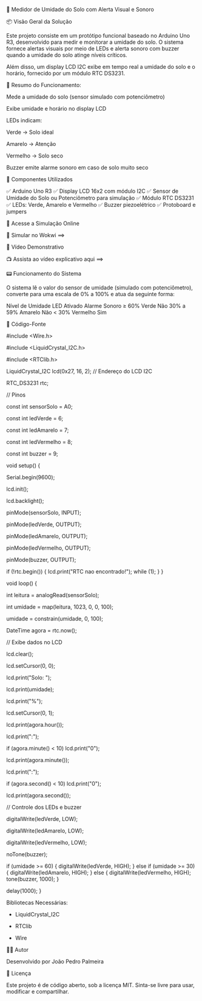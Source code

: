🌱 Medidor de Umidade do Solo com Alerta Visual e Sonoro 




📦 Visão Geral da Solução



Este projeto consiste em um protótipo funcional baseado no Arduino Uno R3, desenvolvido para medir e monitorar a umidade do solo. O sistema fornece alertas visuais por meio de LEDs e alerta sonoro com buzzer quando a umidade do solo atinge níveis críticos.

Além disso, um display LCD I2C exibe em tempo real a umidade do solo e o horário, fornecido por um módulo RTC DS3231.

🔧 Resumo do Funcionamento:




Mede a umidade do solo (sensor simulado com potenciômetro)

Exibe umidade e horário no display LCD

LEDs indicam:

Verde → Solo ideal

Amarelo → Atenção

Vermelho → Solo seco

Buzzer emite alarme sonoro em caso de solo muito seco


🧰 Componentes Utilizados



✅ Arduino Uno R3
✅ Display LCD 16x2 com módulo I2C
✅ Sensor de Umidade do Solo ou Potenciômetro para simulação
✅ Módulo RTC DS3231
✅ LEDs: Verde, Amarelo e Vermelho
✅ Buzzer piezoelétrico
✅ Protoboard e jumpers


🔬 Acesse a Simulação Online

🔗 Simular no Wokwi ==>

🎥 Vídeo Demonstrativo

📺 Assista ao vídeo explicativo aqui ==> 

📟 Funcionamento do Sistema


O sistema lê o valor do sensor de umidade (simulado com potenciômetro), converte para uma escala de 0% a 100% e atua da seguinte forma:

Nível de Umidade	LED Ativado	Alarme Sonoro
≥ 60%	Verde	Não
30% a 59%	Amarelo	Não
< 30%	Vermelho	Sim

📝 Código-Fonte


#include <Wire.h>


#include <LiquidCrystal_I2C.h>


#include <RTClib.h>





LiquidCrystal_I2C lcd(0x27, 16, 2); // Endereço do LCD I2C


RTC_DS3231 rtc;


// Pinos




const int sensorSolo = A0;


const int ledVerde = 6;


const int ledAmarelo = 7;


const int ledVermelho = 8;


const int buzzer = 9;






void setup() {


  Serial.begin(9600);

  
  lcd.init();

  
  lcd.backlight();



  pinMode(sensorSolo, INPUT);

  
  pinMode(ledVerde, OUTPUT);

  
  pinMode(ledAmarelo, OUTPUT);

  
  pinMode(ledVermelho, OUTPUT);

  
  pinMode(buzzer, OUTPUT);

  


  

  if (!rtc.begin()) {
    lcd.print("RTC nao encontrado!");
    while (1);
  }
}




void loop() {

  int leitura = analogRead(sensorSolo);

  
  int umidade = map(leitura, 1023, 0, 0, 100);

  
  umidade = constrain(umidade, 0, 100);

  

  DateTime agora = rtc.now();

  

  // Exibe dados no LCD


  
  lcd.clear();

  
  lcd.setCursor(0, 0);

  
  lcd.print("Solo: ");

  
  lcd.print(umidade);

  
  lcd.print("%");

  


  

  lcd.setCursor(0, 1);

  
  lcd.print(agora.hour());

  
  lcd.print(":");

  
  if (agora.minute() < 10) lcd.print("0");

  
  lcd.print(agora.minute());

  
  lcd.print(":");

  
  if (agora.second() < 10) lcd.print("0");

  
  lcd.print(agora.second());

  


  

  // Controle dos LEDs e buzzer


  
  digitalWrite(ledVerde, LOW);

  
  digitalWrite(ledAmarelo, LOW);

  
  digitalWrite(ledVermelho, LOW);

  
  noTone(buzzer);



  

  if (umidade >= 60) {
    digitalWrite(ledVerde, HIGH);
  } else if (umidade >= 30) {
    digitalWrite(ledAmarelo, HIGH);
  } else {
    digitalWrite(ledVermelho, HIGH);
    tone(buzzer, 1000);
  }


  

  delay(1000);
}



Bibliotecas Necessárias:




- LiquidCrystal_I2C

- RTClib

- Wire


👨‍💻 Autor

Desenvolvido por João Pedro Palmeira

📜 Licença

Este projeto é de código aberto, sob a licença MIT. Sinta-se livre para usar, modificar e compartilhar.
